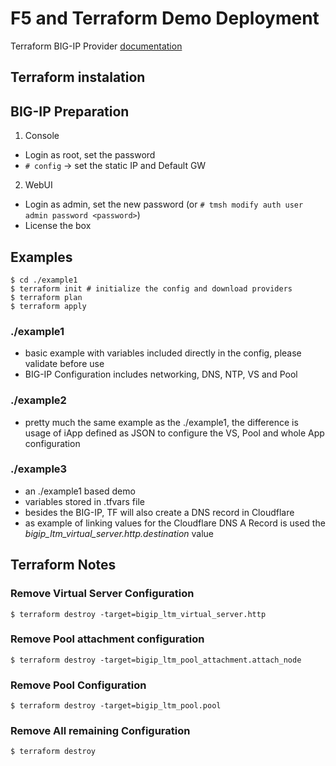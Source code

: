 # F5 and Terraform Demo Deployment

Terraform BIG-IP Provider [documentation](https://www.terraform.io/docs/providers/bigip/index.html)

## Terraform instalation


## BIG-IP Preparation

1. Console
  * Login as root, set the password
  * `# config` -> set the static IP and Default GW
2. WebUI
  * Login as admin, set the new password (or `# tmsh modify auth user admin password <password>`)
  * License the box

## Examples

```shell
$ cd ./example1
$ terraform init # initialize the config and download providers
$ terraform plan
$ terraform apply
```


### ./example1

* basic example with variables included directly in the config, please validate before use
* BIG-IP Configuration includes networking, DNS, NTP, VS and Pool

### ./example2

* pretty much the same example as the ./example1, the difference is usage of iApp defined as JSON to configure the VS, Pool and whole App configuration

### ./example3

* an ./example1 based demo
* variables stored in .tfvars file
* besides the BIG-IP, TF will also create a DNS record in Cloudflare
* as example of linking values for the Cloudflare DNS A Record is used the _bigip_ltm_virtual_server.http.destination_ value

## Terraform Notes

### Remove Virtual Server Configuration
```shell
$ terraform destroy -target=bigip_ltm_virtual_server.http
```

### Remove Pool attachment configuration
```shell
$ terraform destroy -target=bigip_ltm_pool_attachment.attach_node
```

### Remove Pool Configuration
```shell
$ terraform destroy -target=bigip_ltm_pool.pool
```

### Remove All remaining Configuration
```shell
$ terraform destroy
```


